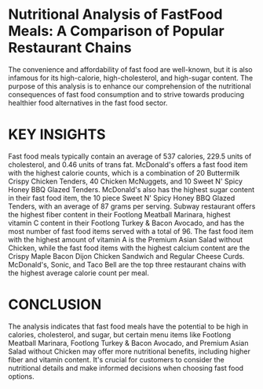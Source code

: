 # Nutritional Analysis of FastFood Meals: A Comparison of Popular Restaurant Chains
The convenience and affordability of fast food are well-known, but it is also infamous for its high-calorie, high-cholesterol, and high-sugar content. 
The purpose of this analysis is to enhance our comprehension of the nutritional consequences of fast food consumption and to strive towards producing healthier food alternatives in the fast food sector.


# KEY INSIGHTS
Fast food meals typically contain an average of 537 calories, 229.5 units of cholesterol, and 0.46 units of trans fat.
McDonald's offers a fast food item with the highest calorie counts, which is a combination of 20 Buttermilk Crispy Chicken Tenders, 40 Chicken McNuggets, and 10 Sweet N' Spicy Honey BBQ Glazed Tenders.
McDonald's also has the highest sugar content in their fast food item, the 10 piece Sweet N' Spicy Honey BBQ Glazed Tenders, with an average of 87 grams per serving.
Subway restaurant offers the highest fiber content in their Footlong Meatball Marinara, highest vitamin C content in their Footlong Turkey & Bacon Avocado, and has the most number of fast food items served with a total of 96.
The fast food item with the highest amount of vitamin A is the Premium Asian Salad without Chicken, while the fast food items with the highest calcium content are the Crispy Maple Bacon Dijon Chicken Sandwich and Regular Cheese Curds.
McDonald's, Sonic, and Taco Bell are the top three restaurant chains with the highest average calorie count per meal.

# CONCLUSION
The analysis indicates that fast food meals have the potential to be high in calories, cholesterol, and sugar, but certain menu items like Footlong Meatball Marinara, Footlong Turkey & Bacon Avocado, and Premium Asian Salad without Chicken may offer more nutritional benefits, including higher fiber and vitamin content. 
It's crucial for customers to consider the nutritional details and make informed decisions when choosing fast food options.
